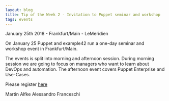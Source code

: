 ```yaml
---
layout: blog
title: Tip of the Week 2 - Invitation to Puppet seminar and workshop
tags: events
---
```


January 25th 2018 - Frankfurt/Main - LeMeridien

On January 25 Puppet and example42 run a one-day seminar and workshop event in Frankfurt/Main.

The events is split into morning and afternoon session.
During morning session we are going to focus on managers who want to learn about DevOps and automation.
The afternoon event covers Puppet Enterprise and Use-Cases.

Please register [here](url)


Martin Alfke
Alessandro Franceschi
